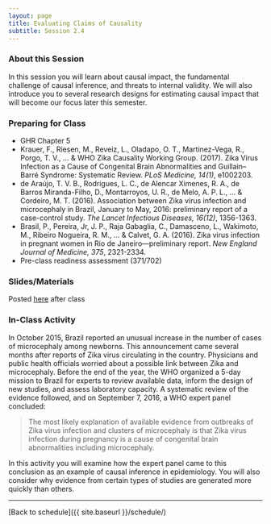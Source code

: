 ```yaml
---
layout: page
title: Evaluating Claims of Causality
subtitle: Session 2.4
---
```


### About this Session

In this session you will learn about causal impact, the fundamental challenge of causal inference, and threats to internal validity. We will also introduce you to several research designs for estimating causal impact that will become our focus later this semester.

### Preparing for Class

* GHR Chapter 5
* Krauer, F., Riesen, M., Reveiz, L., Oladapo, O. T., Martinez-Vega, R., Porgo, T. V., ... & WHO Zika Causality Working Group. (2017). Zika Virus Infection as a Cause of Congenital Brain Abnormalities and Guillain–Barré Syndrome: Systematic Review. *PLoS Medicine, 14(1)*, e1002203.
* de Araújo, T. V. B., Rodrigues, L. C., de Alencar Ximenes, R. A., de Barros Miranda-Filho, D., Montarroyos, U. R., de Melo, A. P. L., ... & Cordeiro, M. T. (2016). Association between Zika virus infection and microcephaly in Brazil, January to May, 2016: preliminary report of a case-control study. *The Lancet Infectious Diseases, 16(12)*, 1356-1363.
* Brasil, P., Pereira, Jr, J. P., Raja Gabaglia, C., Damasceno, L., Wakimoto, M., Ribeiro Nogueira, R. M., ... & Calvet, G. A. (2016). Zika virus infection in pregnant women in Rio de Janeiro—preliminary report. *New England Journal of Medicine, 375*, 2321-2334.
* Pre-class readiness assessment (371/702)

### Slides/Materials

Posted [here](https://drive.google.com/drive/folders/0Bxn_jkXZ1lxuVklQakF4MjZGSDQ?usp=sharing) after class

### In-Class Activity

In October 2015, Brazil reported an unusual increase in the number of cases of microcephaly among newborns. This announcement came several months after reports of Zika virus circulating in the country. Physicians and public health officials worried about a possible link between Zika and microcephaly. Before the end of the year, the WHO organized a 5-day mission to Brazil for experts to review available data, inform the design of new studies, and assess laboratory capacity. A systematic review of the evidence followed, and on September 7, 2016, a WHO expert panel concluded:

> The most likely explanation of available evidence from outbreaks of Zika virus infection and clusters of microcephaly is that Zika virus infection during pregnancy is a cause of congenital brain abnormalities including microcephaly.

In this activity you will examine how the expert panel came to this conclusion as an example of causal inference in epidemiology. You will also consider why evidence from certain types of studies are generated more quickly than others.

* * *

[Back to schedule]({{ site.baseurl }}/schedule/)